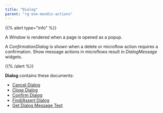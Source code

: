 ```yaml
---
title: "Dialog"
parent: "rg-one-mendix-actions"
---
```


{{% alert type="info" %}}

A <i>Window</i> is rendered when a page is opened as a popup.

A <i>ConfirmationDialog</i> is shown when a delete or microflow action requires a confirmation. Show message actions in microflows result in <i>DialogMessage</i> widgets.

{{% /alert %}}

**Dialog** contains these documents:

* [Cancel Dialog](rg-one-cancel-dialog)
* [Close Dialog](rg-one-close-dialog)
* [Confirm Dialog](rg-one-confirm-dialog)
* [Find/Assert Dialog](rg-one-findassert-dialog)
* [Get Dialog Message Text](rg-one-get-dialog-message-text)
